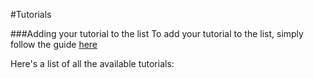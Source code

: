 #Tutorials

###Adding your tutorial to the list
To add your tutorial to the list, simply follow the guide [here](/How-to/tutorials/adding-a-new-tutorial/)


Here's a list of all the available tutorials:
